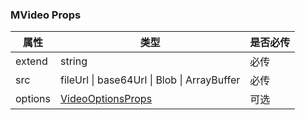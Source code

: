 ### MVideo Props
| 属性 | 类型 | 是否必传 |
| --- | --- | --- |
| extend | string | 必传 |
|           src | fileUrl &#124; base64Url &#124; Blob &#124; ArrayBuffer |           必传 |
| options       | [VideoOptionsProps](./MPreviewer#OptionsProps)  | 可选 |